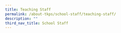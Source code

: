 ```yaml
---
title: Teaching Staff
permalink: /about-tkps/school-staff/teaching-staff/
description: ""
third_nav_title: School Staff
---
```

